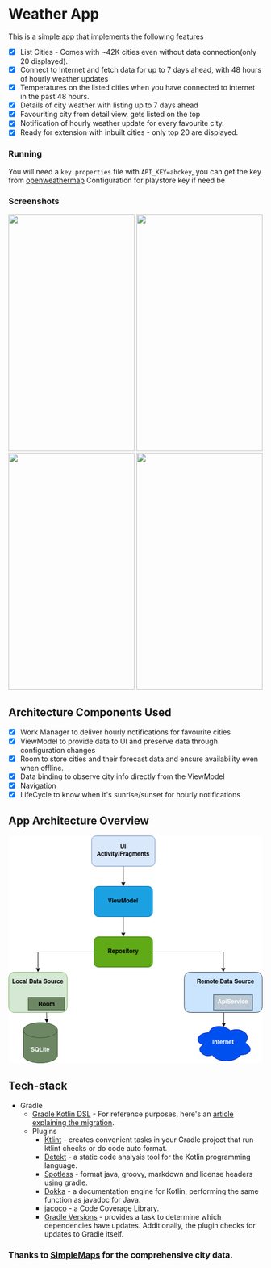 # Weather App

This is a simple app that implements the following features

- [x] List Cities - Comes with ~42K cities even without data connection(only 20 displayed).
- [x] Connect to Internet and fetch data for up to 7 days ahead, with 48 hours of hourly weather updates
- [x] Temperatures on the listed cities when you have connected to internet in the past 48 hours.
- [x] Details of city weather with listing up to 7 days ahead
- [x] Favouriting city from detail view, gets listed on the top
- [x] Notification of hourly weather update for every favourite city.
- [x] Ready for extension with inbuilt cities - only top 20 are displayed.

### Running
You will need a `key.properties` file with `API_KEY=abckey`, you can get the key from [openweathermap](https://openweathermap.org/)
Configuration for playstore key if need be

### Screenshots

<img src="https://user-images.githubusercontent.com/17080971/160416550-997e4bd1-836d-4db6-8f8e-e09788458ab6.png" width="250" height="470"/> <img src="https://user-images.githubusercontent.com/17080971/160416564-97eed052-6869-4fff-9e31-c1539a66a63a.png" width="250" height="470"/> <img src="https://user-images.githubusercontent.com/17080971/160416578-3afcb8a9-5844-452e-be14-a26fb97544d5.png" width="250" height="470"/>
<img src="https://user-images.githubusercontent.com/17080971/160416589-342b5dea-22f7-41b6-843b-5e9b38d4d657.png" width="250" height="470"/>

## Architecture Components Used
- [x] Work Manager to deliver hourly notifications for favourite cities
- [x] ViewModel to provide data to UI and preserve data through configuration changes
- [x] Room to store cities and their forecast data and ensure availability even when offline.
- [x] Data binding to observe city info directly from the ViewModel
- [x] Navigation
- [x] LifeCycle to know when it's sunrise/sunset for hourly notifications

## App Architecture Overview

<img src="documentation/architecture.png" width="521" height="451" alt="App architecture illustration"/>


## Tech-stack

* Gradle
    * [Gradle Kotlin DSL](https://docs.gradle.org/current/userguide/kotlin_dsl.html) - For reference purposes, here's an [article explaining the migration](https://medium.com/@evanschepsiror/migrating-to-kotlin-dsl-4ee0d6d5c977).
    * Plugins
        * [Ktlint](https://github.com/JLLeitschuh/ktlint-gradle) - creates convenient tasks in your Gradle project that run ktlint checks or do code auto format.
        * [Detekt](https://github.com/detekt/detekt) - a static code analysis tool for the Kotlin programming language.
        * [Spotless](https://github.com/diffplug/spotless) - format java, groovy, markdown and license headers using gradle.
        * [Dokka](https://github.com/Kotlin/dokka) - a documentation engine for Kotlin, performing the same function as javadoc for Java.
        * [jacoco](https://github.com/jacoco/jacoco) - a Code Coverage Library.
        * [Gradle Versions](https://github.com/ben-manes/gradle-versions-plugin) - provides a task to determine which dependencies have updates. Additionally, the plugin checks for updates to Gradle itself.
        
### Thanks to [SimpleMaps](https://simplemaps.com/) for the comprehensive city data.
